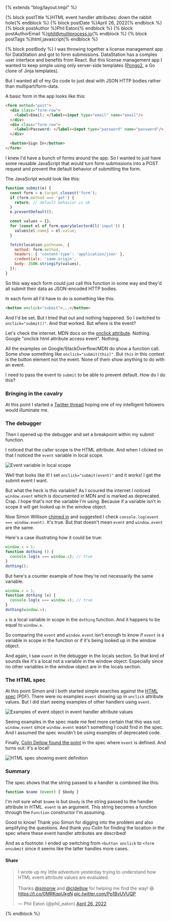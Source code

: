 {% extends "blog/layout.tmpl" %}

{% block postTitle %}HTML event handler attributes: down the rabbit hole{% endblock %}
{% block postDate %}April 26, 2022{% endblock %}
{% block postAuthor %}Phil Eaton{% endblock %}
{% block postAuthorEmail %}phil@multiprocess.io{% endblock %}
{% block postTags %}html,javascript{% endblock %}

{% block postBody %}
I was throwing together a license management app for DataStation and
got to form submissions. DataStation has a complex user interface and
benefits from React. But this license management app I wanted to keep
simple using only server-side templates
([Pongo2](https://github.com/flosch/pongo2), a Go clone of Jinja
templates).

But I wanted all of my Go code to just deal with JSON HTTP bodies
rather than multipart/form-data.

A basic form in the app looks like this:

```html
<form method="post">
  <div class="form-row">
    <label>Email: </label><input type="email" name="email"/>
  </div>
  <div class="form-row">
    <label>Password: </label><input type="password" name="password"/>
  </div>

  <button>Sign In</button>
</form>
```

I knew I'd have a bunch of forms around the app. So I wanted to just
have some reusable JavaScript that would turn form submissions into a
POST request and prevent the default behavior of submitting the form.

The JavaScript would look like this:

```javascript
function submit(e) {
  const form = e.target.closest('form');
  if (form.method === 'get') {
    return; // default behavior is ok
  }
  e.preventDefault();

  const values = {};
  for (const el of form.querySelectorAll('input')) {
    values[el.name] = el.value;
  }

  fetch(location.pathname, {
    method: form.method,
    headers: { 'content-type': 'application/json' },
    credentials: 'same-origin',
    body: JSON.stringify(values),
  });
}
```

So this way each form could just call this function in some way and
they'd all submit their data as JSON-encoded HTTP bodies.

In each form all I'd have to do is something like this:

```html
<button onclick="submit">...</button>
```

And I'd be set. But I tried that out and nothing happened. So I
switched to `onclick="submit()"`. And that worked. But where is the
event?

Let's check the internet. MDN docs on the [onclick
attribute](https://developer.mozilla.org/en-US/docs/Web/SVG/Attribute/onclick#specifications). Nothing. Google
"onclick html attribute access event". Nothing.

All the examples on Google/StackOverflow/MDN do show a function
call. Some show something like `onclick="submit(this)"`. But `this` in
this context is the button element not the event. None of them show anything to
do with an event.

I need to pass the event to `submit` to be able to prevent
default. How do I do this?

### Bringing in the cavalry

At this point I started a [Twitter
thread](https://twitter.com/phil_eaton/status/1518675739075301376)
hoping one of my intelligent followers would illuminate me.

### The debugger

Then I opened up the debugger and set a breakpoint within my submit
function.

I noticed that the caller scope is the HTML attribute. And when I
clicked on that I noticed the `event` variable in local scope.

![Event variable in local scope](/event-variable-in-local-scope.png)

Well that looks like it! I set `onclick="submit(event)"` and it works!
I get the submit event I want.

But what the heck is this variable? As I scoured the internet I
noticed `window.event` which is documented in MDN and is marked as
deprecated. Crap. I hope that's not the variable I'm using. Because if
a variable isn't in scope it will get looked up in the window object.

Now Simon Willison [chimed
in](https://twitter.com/simonw/status/1518681988978290688) and
suggested I check `console.log(event === window.event)`. It's
true. But that doesn't mean `event` and `window.event` are the same.

Here's a case illustrating how it could be true:

```javascript
window.x = 1;
function dothing () {
  console.log(x === window.x); // true
}
dothing();
```

But here's a counter example of how they're not necessarily the same
variable.

```javascript
window.x = 1;
function dothing (x) {
  console.log(x === window.x); // true
}
dothing(window.x);
```

`x` is a local variable in scope in the `dothing` function. And it
happens to be equal to `window.x`.

So comparing the `event` and `window.event` isn't enough to know if
`event` is a variable in scope in the function or if it's being looked
up in the window object.

And again, I saw `event` in the debugger in the locals section. So
that kind of sounds like it's a local not a variable in the window
object. Especially since no other variables in the window object are
in the locals section.

### The HTML spec

At this point Simon and I both started simple searches against the
[HTML spec](https://html.spec.whatwg.org/print.pdf) (PDF). There were
no examples `event` showing up in `onclick` attribute values. But I
did start seeing examples of other handlers using `event`.

![Examples of event object in event handler attribute values](/html-spec-event.png)

Seeing examples in the spec made me feel more certain that this was
not `window.event` since `window.event` wasn't something I could find
in the spec. And I assumed the spec wouldn't be using examples of
deprecated code.

Finally, [Colin Dellow found the
point](https://twitter.com/cldellow/status/1518695711654752263) in the
spec where `event` is defined. And turns out: it's a local!

![HTML spec showing event definition](/html-spec-event-definition.png)

### Summary

The spec shows that the string passed to a handler is combined like
this:

```javascript
function $name (event) { $body }
```

I'm not sure what `$name` is but `$body` is the string passed to the
handler attribute in HTML. `event` is an argument. This string becomes
a function through the `Function` constructor I'm assuming.

Good to know! Thank you Simon for digging into the problem and also
amplifying the questions. And thank you Colin for finding the location
in the spec where these event handler attributes are described!

And as a footnote: I ended up switching from `<button onclick` to
`<form onsubmit` since it seems like the latter handles more cases.

#### Share

<blockquote class="twitter-tweet"><p lang="en" dir="ltr">I wrote up my little adventure yesterday trying to understand how HTML event attribute values are evaluated.<br><br>Thanks <a href="https://twitter.com/simonw?ref_src=twsrc%5Etfw">@simonw</a> and <a href="https://twitter.com/cldellow?ref_src=twsrc%5Etfw">@cldellow</a> for helping me find the way! 😆<a href="https://t.co/0MRKqpUkgN">https://t.co/0MRKqpUkgN</a> <a href="https://t.co/Pp1BvUVUQP">pic.twitter.com/Pp1BvUVUQP</a></p>&mdash; Phil Eaton (@phil_eaton) <a href="https://twitter.com/phil_eaton/status/1519048613464268804?ref_src=twsrc%5Etfw">April 26, 2022</a></blockquote> <script async src="https://platform.twitter.com/widgets.js" charset="utf-8"></script>

{% endblock %}

